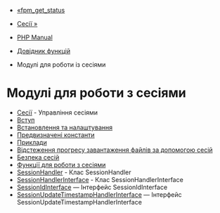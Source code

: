 - [«fpm_get_status](function.fpm-get-status.md)
- [Сесії »](book.session.md)

- [PHP Manual](index.md)
- [Довідник функцій](funcref.md)
- Модулі для роботи із сесіями

# Модулі для роботи з сесіями

- [Сесії](book.session.md) - Управління сесіями
- [Вступ](intro.session.md)
- [Встановлення та налаштування](session.setup.md)
- [Предвизначені константи](session.constants.md)
- [Приклади](session.examples.md)
- [Відстеження прогресу завантаження файлів за допомогою
сесій](session.upload-progress.md)
- [Безпека сесій](session.security.md)
- [Функції для роботи з сесіями](ref.session.md)
- [SessionHandler](class.sessionhandler.md) - Клас
SessionHandler
- [SessionHandlerInterface](class.sessionhandlerinterface.md) -
Клас SessionHandlerInterface
- [SessionIdInterface](class.sessionidinterface.md) — Інтерфейс
SessionIdInterface
- [SessionUpdateTimestampHandlerInterface](class.sessionupdatetimestamphandlerinterface.md)
— Інтерфейс SessionUpdateTimestampHandlerInterface
